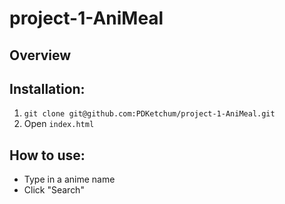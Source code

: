 # project-1-AniMeal

## Overview

## Installation:

1. `git clone git@github.com:PDKetchum/project-1-AniMeal.git`
2. Open `index.html`

## How to use:

- Type in a anime name
- Click "Search"

